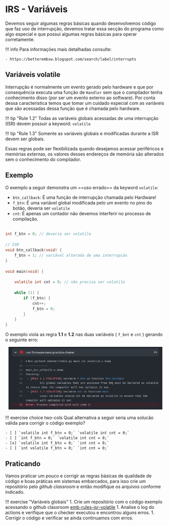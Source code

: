 # IRS - Variáveis

Devemos seguir algumas regras básicas quando desenvolvemos código que faz uso de interrupção, devemos tratar essa secção do programa como algo especial e que possui algumas regras básicas para operar corretamente. 

!!! info
    Para informações mais detalhadas consulte:
    
    - https://betterembsw.blogspot.com/search/label/interrupts 

## Variáveis volatile

Interrupção é normalmente um evento gerado pelo hardware e que por consequência executa uma função de `Handler` sem que o compilador tenha conhecimento disso (por ser um evento externo ao software). Por conta dessa caracteristica temos que tomar um cuidado especial com as variáveis que são acessadas dessa função que é chamada pelo hardware.

!!! tip "Rule 1.2"
    Todas as variáveis globais acessadas de uma interrupção (ISR) devem possuir a keyword: `volatile`
    
!!! tip "Rule 1.3"
    Somente as variáveis globais e modificadas durante a ISR devem ser globais.
    
Essas regras pode ser flexibilizada quando desejamos acessar periféricos e memórias externas, os valores desses endereços de memória são alterados sem o conhecimento do compilador.

## Exemplo

O exemplo a seguir demonstra um ==uso errado== da keyword `volatile`:

- `btn_callback`: É uma função de interrupção chamada pelo Hardware!
- `f_btn`: É uma variável global modificada pelo um evento no pino do botão, deveria ser `volatile`
- `cnt`: É apenas um contador não devemos interferir no processo de compilação.

```c

int f_btn = 0; // deveria ser volatile

// ISR
void btn_callback(void) {
    f_btn = 1; // variável alterada de uma interrupcão
}

void main(void) {
    
    volatile int cnt = 0; // não precisa ser volatile
    
    while (1) {
        if (f_btn) {
            cnt++;
            f_btn = 0;
        }
    }
}
```

O exemplo viola as regra **1.1** e **1.2** nas duas variáveis ( `f_bnt` e `cnt` ) gerando o seguinte erro:

![](figs/checker-rule-isr-volatile.png)

!!! exercise choice two-cols
    Qual alternativa a seguir seria uma solucão válida para corrigir o código exemplo?
    
    - [ ] `volatile int f_btn = 0;` `volatile int cnt = 0;`
    - [ ] `int f_btn = 0;` `volatile int cnt = 0;`
    - [x] `volatile int f_btn = 0;` `int cnt = 0;`
    - [ ] `int volatile f_btn = 0;` `int cnt = 0;`

## Praticando

Vamos praticar um pouco e corrigir as regras básicas de qualidade de código e boas práticas em sistemas embarcados, para isso crie um repositório pelo *github classroom* e então modifique os arquivos conforme indicado.

!!! exercise "Variáveis globais"
    1. Crie um repositório com o código exemplo acessando o github classroom [emb-rules-isr-volatile]({{rules_isr_volatile_classroom}})
    1. Analise o log do actions e verifique que o checker executou e encontrou alguns erros.
    1. Corrigir o código e verificar se ainda continuamos com erros.
